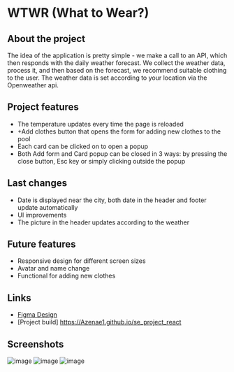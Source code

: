 # WTWR (What to Wear?)

## About the project

The idea of the application is pretty simple - we make a call to an API, which then responds with the daily weather forecast. We collect the weather data, process it, and then based on the forecast, we recommend suitable clothing to the user.
The weather data is set according to your location via the Openweather api.

## Project features

- The temperature updates every time the page is reloaded
- +Add clothes button that opens the form for adding new clothes to the pool
- Each card can be clicked on to open a popup
- Both Add form and Card popup can be closed in 3 ways: by pressing the close button, Esc key or simply clicking outside the popup

## Last changes

- Date is displayed near the city, both date in the header and footer update automatically
- UI improvements
- The picture in the header updates according to the weather

## Future features

- Responsive design for different screen sizes
- Avatar and name change
- Functional for adding new clothes

## Links

- [Figma Design](https://www.figma.com/file/DTojSwldenF9UPKQZd6RRb/Sprint-10%3A-WTWR)
- [Project build] https://Azenae1.github.io/se_project_react

## Screenshots

![image](https://github.com/Azenae1/se_project_react/assets/139771209/a339fc6e-0415-4dc4-9777-f854bc7d5acc)
![image](https://github.com/Azenae1/se_project_react/assets/139771209/338dd645-3a41-4d16-a692-e7824a5b0e94)
![image](https://github.com/Azenae1/se_project_react/assets/139771209/69397991-4440-4c6f-91a8-4c9a1eead839)
